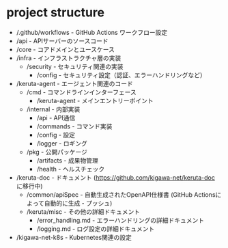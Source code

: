 # project structure

* /.github/workflows - GitHub Actions ワークフロー設定
* /api - APIサーバーのソースコード
* /core - コアドメインとユースケース
* /infra - インフラストラクチャ層の実装
  * /security - セキュリティ関連の実装
    * /config - セキュリティ設定（認証、エラーハンドリングなど）
* /keruta-agent - エージェント関連のコード
  * /cmd - コマンドラインインターフェース
    * /keruta-agent - メインエントリーポイント
  * /internal - 内部実装
    * /api - API通信
    * /commands - コマンド実装
    * /config - 設定
    * /logger - ロギング
  * /pkg - 公開パッケージ
    * /artifacts - 成果物管理
    * /health - ヘルスチェック
* /keruta-doc - ドキュメント (https://github.com/kigawa-net/keruta-doc に移行中)
  * /common/apiSpec - 自動生成されたOpenAPI仕様書 (GitHub Actionsによって自動的に生成・プッシュ)
  * /keruta/misc - その他の詳細ドキュメント
    * /error_handling.md - エラーハンドリングの詳細ドキュメント
    * /logging.md - ログ設定の詳細ドキュメント
* /kigawa-net-k8s - Kubernetes関連の設定
